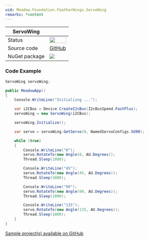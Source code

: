 ```yaml
---
uid: Meadow.Foundation.FeatherWings.ServoWing
remarks: *content
---
```


| ServoWing | |
|--------|--------|
| Status | <img src="https://img.shields.io/badge/Working-brightgreen" style="width: auto; height: -webkit-fill-available;" /> |
| Source code | [GitHub](https://github.com/WildernessLabs/Meadow.Foundation/tree/master/Source/Meadow.Foundation.Peripherals/FeatherWings.ServoWing) |
| NuGet package | <a href="https://www.nuget.org/packages/Meadow.Foundation.FeatherWings.ServoWing/" target="_blank"><img src="https://img.shields.io/nuget/v/Meadow.Foundation.FeatherWings.ServoWing.svg?label=Meadow.Foundation.FeatherWings.ServoWing" /></a> |

### Code Example

```csharp
ServoWing servoWing;

public MeadowApp()
{
    Console.WriteLine("Initializng ...");

    var i2CBus = Device.CreateI2cBus(I2cBusSpeed.FastPlus);
    servoWing = new ServoWing(i2CBus);

    servoWing.Initialize();

    var servo = servoWing.GetServo(0, NamedServoConfigs.SG90);

    while (true)
    {
        Console.WriteLine("0");
        servo.RotateTo(new Angle(0, AU.Degrees));
        Thread.Sleep(1000);

        Console.WriteLine("45");
        servo.RotateTo(new Angle(45, AU.Degrees));
        Thread.Sleep(1000);

        Console.WriteLine("90");
        servo.RotateTo(new Angle(90, AU.Degrees));
        Thread.Sleep(1000);

        Console.WriteLine("135");
        servo.RotateTo(new Angle(135, AU.Degrees));
        Thread.Sleep(1000);
    }
}

```

[Sample project(s) available on GitHub](https://github.com/WildernessLabs/Meadow.Foundation/tree/master/Source/Meadow.Foundation.Peripherals/FeatherWings.ServoWing/Samples/FeatherWings.ServoWing_Sample)



